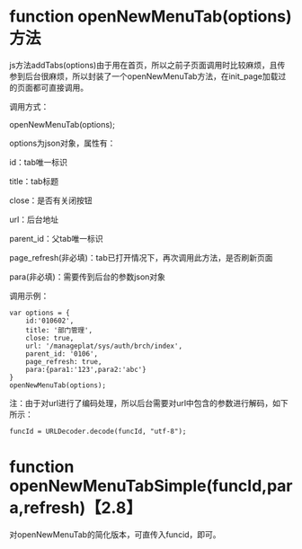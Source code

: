 # function openNewMenuTab\(options\)方法

js方法addTabs\(options\)由于用在首页，所以之前子页面调用时比较麻烦，且传参到后台很麻烦，所以封装了一个openNewMenuTab方法，在init\_page加载过的页面都可直接调用。

调用方式：

openNewMenuTab\(options\);

options为json对象，属性有：

id：tab唯一标识

title：tab标题

close：是否有关闭按钮

url：后台地址

parent\_id：父tab唯一标识

page\_refresh\(非必填\)：tab已打开情况下，再次调用此方法，是否刷新页面

para\(非必填\)：需要传到后台的参数json对象

调用示例：

```
var options = {
    id:'010602',
    title: '部门管理',
    close: true,
    url: '/manageplat/sys/auth/brch/index',
    parent_id: '0106',
    page_refresh: true,
    para:{para1:'123',para2:'abc'}
}
openNewMenuTab(options);
```

注：由于对url进行了编码处理，所以后台需要对url中包含的参数进行解码，如下所示：

```
funcId = URLDecoder.decode(funcId, "utf-8");
```

# function openNewMenuTabSimple\(funcId,para,refresh\)【2.8】

对openNewMenuTab的简化版本，可直传入funcid，即可。

